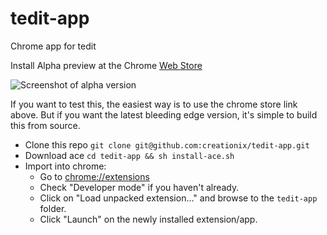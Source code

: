 tedit-app
=========

Chrome app for tedit

Install Alpha preview at the Chrome [Web Store](https://chrome.google.com/webstore/detail/tedit-development-environ/ooekdijbnbbjdfjocaiflnjgoohnblgf)

![Screenshot of alpha version](http://creationix.com/tedit-0.0.2-wide.png)

If you want to test this, the easiest way is to use the chrome store link above.  But if you want the latest bleeding edge version, it's simple to build this from source.

 - Clone this repo `git clone git@github.com:creationix/tedit-app.git`
 - Download ace `cd tedit-app && sh install-ace.sh`
 - Import into chrome:
   - Go to <chrome://extensions>
   - Check "Developer mode" if you haven't already.
   - Click on "Load unpacked extension..." and browse to the `tedit-app` folder.
   - Click "Launch" on the newly installed extension/app.
